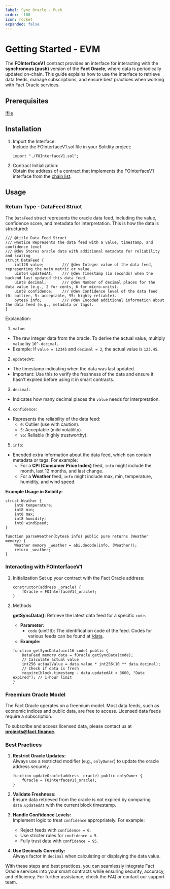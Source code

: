 ```yaml
---
label: Sync Oracle - Push
order: -100
icon: rocket
expanded: false
---
```

# Getting Started - EVM

The **FOInterfaceV1** contract provides an interface for interacting with the **synchronous (push)** version of the **Fact Oracle**, where data is periodically updated on-chain. This guide explains how to use the interface to retrieve data feeds, manage subscriptions, and ensure best practices when working with Fact Oracle services.


## Prerequisites
[!file](/static/FOInterfaceV1.sol)


## Installation

1. Import the Interface:  
   Include the FOInterfaceV1.sol file in your Solidity project:
   ```solidity
   import "./FOInterfaceV1.sol";
   ```

2. Contract Initialization:  
   Obtain the address of a contract that implements the FOInterfaceV1 interface from the [chain list](/chains/).


## Usage

### Return Type - DataFeed Struct
The `DataFeed` struct represents the oracle data feed, including the value, confidence score, and metadata for interpretation. This is how the data is structured:

```solidity
/// @title Data Feed Struct
/// @notice Represents the data feed with a value, timestamp, and confidence level
/// @dev Stores oracle data with additional metadata for reliability and scaling
struct DataFeed {
    int128 value;        /// @dev Integer value of the data feed, representing the main metric or value.
    uint64 updatedAt;    /// @dev Timestamp (in seconds) when the backend last updated this data feed.
    uint8 decimal;       /// @dev Number of decimal places for the data value (e.g., 2 for cents, 6 for micro-units).
    uint8 confidence;    /// @dev Confidence level of the data feed (0: outlier, 5: acceptable, 95: highly reliable).
    bytes6 info;         /// @dev Encoded additional information about the data feed (e.g., metadata or tags).
}
```

Explanation:
1. `value`:  
- The raw integer data from the oracle. To derive the actual value, multiply `value` by `10^-decimal`.  
- Example: If `value = 12345` and `decimal = 2`, the actual value is `123.45`.

2. `updatedAt`:  
- The timestamp indicating when the data was last updated.  
- Important: Use this to verify the freshness of the data and ensure it hasn’t expired before using it in smart contracts.

3. `decimal`:  
- Indicates how many decimal places the `value` needs for interpretation.  

4. `confidence`:  
- Represents the reliability of the data feed:  
  - `0`: Outlier (use with caution).  
  - `5`: Acceptable (mild volatility).  
  - `95`: Reliable (highly trustworthy).

5. `info`:  
- Encoded extra information about the data feed, which can contain metadata or tags. For example:
  - For a **CPI (Consumer Price Index)** feed, `info` might include the month, last 12 months, and last change.
  - For a **Weather** feed, `info` might include max, min, temperature, humidity, and wind speed.

**Example Usage in Solidity:**
```solidity
struct Weather {
    int8 temperature;
    int8 min;
    int8 max;
    int8 humidity;
    int8 windSpeed;
}

function parseWeather(bytes6 info) public pure returns (Weather memory) {
    Weather memory _weather = abi.decode(info, (Weather));
    return _weather;
}
```


### Interacting with FOInterfaceV1

1. Initialization
   Set up your contract with the Fact Oracle address:
   ```solidity
   constructor(address _oracle) {
       fOracle = FOInterfaceV1(_oracle);
   }
   ```

2. Methods

   **getSyncData():** Retrieve the latest data feed for a specific `code`.  
   - **Parameter:**
     - `code` (uint16): The identification code of the feed. Codes for various feeds can be found at [/data](/data).
   - **Example:**
   ```solidity
   function getSyncData(uint16 code) public {
       DataFeed memory data = fOracle.getSyncData(code); 
       // Calculate actual value
       int256 actualValue = data.value * int256(10 ** data.decimal);
       // Check if data is fresh
       require(block.timestamp - data.updatedAt < 3600, "Data expired"); // 1-hour limit
   }
   ```


### Freemium Oracle Model
The Fact Oracle operates on a freemium model. Most data feeds, such as economic indices and public data, are free to access. Licensed data feeds require a subscription. 

To subscribe and access licensed data, please contact us at **projects@fact.finance**.


### Best Practices

1. **Restrict Oracle Updates:**  
   Always use a restricted modifier (e.g., `onlyOwner`) to update the oracle address securely.
   ```solidity
   function updateOracle(address _oracle) public onlyOwner {  
       fOracle = FOInterfaceV1(_oracle);
   }
   ```

2. **Validate Freshness:**  
   Ensure data retrieved from the oracle is not expired by comparing `data.updatedAt` with the current block timestamp.  

3. **Handle Confidence Levels:**  
   Implement logic to treat `confidence` appropriately. For example:  
   - Reject feeds with `confidence = 0`.  
   - Use stricter rules for `confidence = 5`.  
   - Fully trust data with `confidence = 95`.


4. **Use Decimals Correctly:**  
   Always factor in `decimal` when calculating or displaying the data value.


With these steps and best practices, you can seamlessly integrate Fact Oracle services into your smart contracts while ensuring security, accuracy, and efficiency. For further assistance, check the FAQ or contact our support team.



